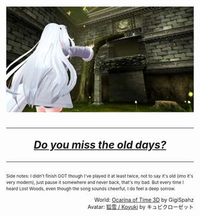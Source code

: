<!--
### Hi there 👋

**ccloli/ccloli** is a ✨ _special_ ✨ repository because its `README.md` (this file) appears on your GitHub profile.

Here are some ideas to get you started:

- 🔭 I’m currently working on ...
- 🌱 I’m currently learning ...
- 👯 I’m looking to collaborate on ...
- 🤔 I’m looking for help with ...
- 💬 Ask me about ...
- 📫 How to reach me: ...
- 😄 Pronouns: ...
- ⚡ Fun fact: ...
-->

<!--
<figure>
  <p>

  I just wanna say for the record, um,
  that I do not want to kill myself, okay?

  I don't wanna kill myself,
  and I'm not going to kill myself.

  Um, and if you're out there and you're
  struggling with suicidal thoughts
  and you want to kill yourself,
  I just want to tell you don't.

  Okay? Can you not, please?
  Just don't. All right?

  Fucking quit it with the—
  But really, don't kill yourself.
  You don't want to, because…

  There are people that love you…
  That's not true necessarily,
  but there could be people
  that love you in the future,
  and just don't.

  I've had people close to me
  kill themselves,
  and I'll be honest with you,
  didn't love it.
  Didn't love that.
  So just don't.

  But if I could kill myself for a year…
  If I can— I'd do it today.

  If I could kill myself today and be dead
  until like 18 months from now,
  um, I would do it, but alas…

  …when you kill yourself,
  you're dead forever,
  and we shouldn't be dead forever yet.

  So let's not. Right?
  Come on, guys.

  </p>

  <figcaption>
    <em>
      — <cite>Bo Burnham: Inside</cite> (2021)
    </em>
  </figcaption>
<figure>
-->


![Do you miss the old days?](VRChat_2024-05-30_02-32-22.514_3840x2160-q100.jpg)


<h1 align="center">
  
  ***
  _[Do you miss the old days?](https://www.youtube-nocookie.com/embed/vKT3V4Xx7Hs)_
  ***

</h1>

<small>Side notes: I didn't finish OOT though I've played it at least twice, not to say it's old (imo it's very modern), just pause it somewhere and never back, that's my bad. But every time I heard Lost Woods, even though the song sounds cheerful, I do feel a deep sorrow.</small>

<div align="right">

  World: [Ocarina of Time 3D](https://vrchat.com/home/world/wrld_37abea33-f34c-4706-8e6b-2f69e414fc5d) by GigiSpahz  
  Avatar: [狐雪 / Koyuki](https://booth.pm/ja/items/2554585) by キュビクローゼット
  
</div>


<!-- ![Suicide = Survive?](https://sbi.ccloli.com/img/8658f1aadb166899.jpg) -->

<!--

![Suicide = Survive?](./VRChat_2023-12-23_20-33-32.225_7680x4320-v2-filter-q84.jpg)

<h1 align="center">
  
  ***
  _[Suicide](https://www.youtube.com/watch?v=4QXCPuwBz2E) = [Survive?](https://www.youtube.com/watch?v=vcw5THyM7Jo)_
  ***

</h1>

<div align="right">

  World: [ORGANISM （v1․5）](https://vrchat.com/home/launch?worldId=wrld_de53549a-20cf-4c6f-abea-dcda197e1e16) by DrMorro  
  Avatar: [狐雪 / Koyuki](https://booth.pm/ja/items/2554585) by キュビクローゼット
  
</div>

-->